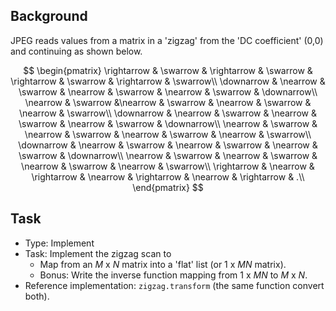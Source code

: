 ## Background

JPEG reads values from a matrix in a 'zigzag'
from the 'DC coefficient' (0,0) and continuing as shown below.

$$
\begin{pmatrix}
\rightarrow & \swarrow & \rightarrow & \swarrow & \rightarrow & \swarrow & \rightarrow & \swarrow\\
\downarrow & \nearrow & \swarrow & \nearrow & \swarrow & \nearrow & \swarrow & \downarrow\\
\nearrow & \swarrow &\nearrow & \swarrow & \nearrow & \swarrow & \nearrow & \swarrow\\
\downarrow & \nearrow & \swarrow & \nearrow & \swarrow & \nearrow & \swarrow & \downarrow\\
\nearrow & \swarrow & \nearrow & \swarrow & \nearrow & \swarrow & \nearrow & \swarrow\\
\downarrow & \nearrow & \swarrow & \nearrow & \swarrow & \nearrow & \swarrow & \downarrow\\
\nearrow & \swarrow & \nearrow & \swarrow & \nearrow & \swarrow & \nearrow & \swarrow\\
\rightarrow & \nearrow & \rightarrow & \nearrow & \rightarrow & \nearrow & \rightarrow & .\\
\end{pmatrix}
$$


## Task

- Type: Implement
- Task: Implement the zigzag scan to
  - Map from an $M$ x $N$ matrix into a 'flat' list (or $1$ x $MN$ matrix).
  - Bonus: Write the inverse function mapping from $1$ x $MN$ to $M$ x $N$. 
- Reference implementation: `zigzag.transform` (the same function convert both).
